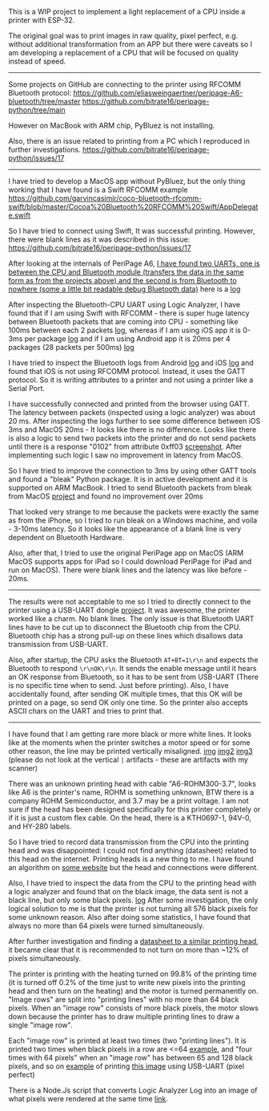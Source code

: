 This is a WIP project to implement a light replacement of a CPU inside a printer with ESP-32.

The original goal was to print images in raw quality, pixel perfect, e.g. without additional transformation from an APP but there were caveats so I am developing a replacement of a CPU that will be focused on quality instead of speed.

---

Some projects on GitHub are connecting to the printer using RFCOMM Bluetooth protocol:
https://github.com/eliasweingaertner/peripage-A6-bluetooth/tree/master
https://github.com/bitrate16/peripage-python/tree/main

However on MacBook with ARM chip, PyBluez is not installing.

Also, there is an issue related to printing from a PC which I reproduced in further investigations.
https://github.com/bitrate16/peripage-python/issues/17

---

I have tried to develop a MacOS app without PyBluez, but the only thing working that I have found is a Swift RFCOMM example https://github.com/garvincasimir/coco-bluetooth-rfcomm-swift/blob/master/Cocoa%20Bluetooth%20RFCOMM%20Swift/AppDelegate.swift

So I have tried to connect using Swift, It was successful printing. However, there were blank lines as it was described in this issue: https://github.com/bitrate16/peripage-python/issues/17

After looking at the internals of PeriPage A6, [I have found two UARTs, one is between the CPU and Bluetooth module (transfers the data in the same form as from the projects above) and the second is from Bluetooth to nowhere (some a little bit readable debug Bluetooth data)](./info/pcb/3%20UART%20pins%20and%20GND.jpg) here is a [log](./info/saleae/original%20chip/connection%20+%20printing%20android.sal)

After inspecting the Bluetooth-CPU UART using Logic Analyzer, I have found that if I am using Swift with RFCOMM - there is super huge latency between Bluetooth packets that are coming into CPU - something like 100ms between each 2 packets [log](<./info/saleae/original%20chip/printing%20from%20macbook%20using%20swift+rfcomm%20(BT%20UART%20LOG).sal>), whereas if I am using iOS app it is 0-3ms per package [log](./info/saleae/original%20chip/connection%20+%20printing%20iphone%20high%20concentration.sal) and if I am using Android app it is 20ms per 4 packages (28 packets per 500ms) [log](./info/saleae/original%20chip/connection%20+%20printing%20android.sal)

I have tried to inspect the Bluetooth logs from Android [log](./info/bt/wireshark/android%20redmi%204x.log) and iOS [log](./info/bt/wireshark/connect%20print%20ios.pklg) and found that iOS is not using RFCOMM protocol. Instead, it uses the GATT protocol. So it is writing attributes to a printer and not using a printer like a Serial Port.

I have successfully connected and printed from the browser using GATT. The latency between packets (inspected using a logic analyzer) was about 20 ms.
After inspecting the logs further to see some difference between iOS 3ms and MacOS 20ms - It looks like there is no difference. Looks like there is also a logic to send two packets into the printer and do not send packets until there is a response "0102" from attribute 0xff03 [screenshot](./info/readme%20images/Screenshot%202024-08-11%20at%2023.29.02.png). After implementing such logic I saw no improvement in latency from MacOS.

So I have tried to improve the connection to 3ms by using other GATT tools and found a "bleak" Python package. It is in active development and it is supported on ARM MacBook.
I tried to send Bluetooth packets from bleak from MacOS [project](./info/bt/connecting%20using%20bleak%20Python%20GATT%20MacOS%20to%20test%20bluetooth%20latency/bleak/) and found no improvement over 20ms

That looked very strange to me because the packets were exactly the same as from the iPhone, so I tried to run bleak on a Windows machine, and voila - 3-10ms latency. So it looks like the appearance of a blank line is very dependent on Bluetooth Hardware.

Also, after that, I tried to use the original PeriPage app on MacOS (ARM MacOS supports apps for iPad so I could download PeriPage for iPad and run on MacOS). There were blank lines and the latency was like before - 20ms.

---

The results were not acceptable to me so I tried to directly connect to the printer using a USB-UART dongle [project](./info/direct%20connect%20usb-uart%20to%20cpu%20-%20nodejs/). It was awesome, the printer worked like a charm. No blank lines. The only issue is that Bluetooth UART lines have to be cut up to disconnect the Bluetooth chip from the CPU. Bluetooth chip has a strong pull-up on these lines which disallows data transmission from USB-UART.

Also, after startup, the CPU asks the Bluetooth `AT+BT=1\r\n` and expects the Bluetooth to respond `\r\nOK\r\n`. It sends the enable message until it hears an OK response from Bluetooth, so it has to be sent from USB-UART (There is no specific time when to send. Just before printing). Also, I have accidentally found, after sending OK multiple times, that this OK will be printed on a page, so send OK only one time. So the printer also accepts ASCII chars on the UART and tries to print that.

---

I have found that I am getting rare more black or more white lines. It looks like at the moments when the printer switches a motor speed or for some other reason, the line may be printed vertically misaligned. [img](./info/readme%20images/Screenshot%202024-08-09%20at%2013.51.25.png) [img2](./info/readme%20images/Screenshot%202024-08-09%20at%2013.51.25%20copy.png) [img3](./info/readme%20images/Screenshot%202024-08-12%20at%2000.50.45.png) (please do not look at the vertical `|` artifacts - these are artifacts with my scanner)

There was an unknown printing head with cable "A6-ROHM300-3.7", looks like A6 is the printer's name, ROHM is something unknown, BTW there is a company ROHM Semiconductor, and 3.7 may be a print voltage. I am not sure if the head has been designed specifically for this printer completely or if it is just a custom flex cable. On the head, there is a KTH0697-1, 94V-0, and HY-280 labels.

So I have tried to record data transmission from the CPU into the printing head and was disappointed: I could not find anything (datasheet) related to this head on the internet. Printing heads is a new thing to me. I have found an algorithm on [some website](https://habr.com/ru/companies/timeweb/articles/724308/) but the head and connections were different.

Also, I have tried to inspect the data from the CPU to the printing head with a logic analyzer and found that on the black image, the data sent is not a black line, but only some black pixels. [log](<./info/saleae/original%20chip/black%20256-height%20max(2)-concentration.sal>)
After some investigation, the only logical solution to me is that the printer is not turning all 576 black pixels for some unknown reason. Also after doing some statistics, I have found that always no more than 64 pixels were turned simultaneously.

After further investigation and finding a [datasheet to a similar printing head](./datasheet/LTP02-245-13_TR_E_U00131701401.pdf), it became clear that it is recommended to not turn on more than ~12% of pixels simultaneously.

The printer is printing with the heating turned on 99.8% of the printing time (it is turned off 0.2% of the time just to write new pixels into the printing head and then turn on the heating) and the motor is turned permanently on. "Image rows" are split into "printing lines" with no more than 64 black pixels. When an "image row" consists of more black pixels, the motor slows down because the printer has to draw multiple printing lines to draw a single "image row".

Each "image row" is printed at least two times (two "printing lines"). It is printed two times when black pixels in a row are <=64 [example](./info/printing%20head%20dump%20renderer/dumps/g/canvas.png), and "four times with 64 pixels" when an "image row" has between 65 and 128 black pixels, and so on [example](./info/printing%20head%20dump%20renderer/dumps/cat2/canvas.png) of printing [this image](<./info/sample%20image/dither_it_Asana3808_Dashboard_Standard%20(1).png>) using USB-UART (pixel perfect)

There is a Node.Js script that converts Logic Analyzer Log into an image of what pixels were rendered at the same time [link](./info/printing%20head%20dump%20renderer/e.js).
